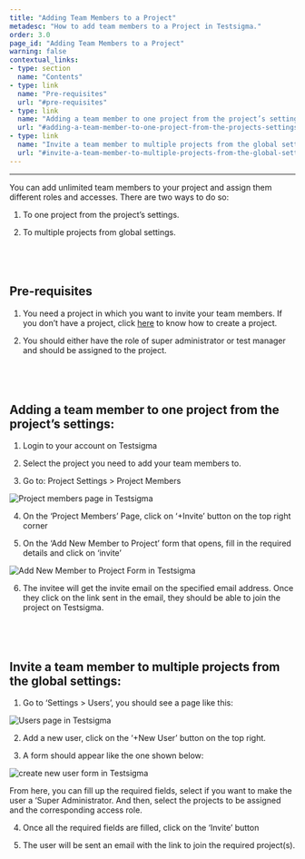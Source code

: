 ```yaml
---
title: "Adding Team Members to a Project"
metadesc: "How to add team members to a Project in Testsigma."
order: 3.0
page_id: "Adding Team Members to a Project"
warning: false
contextual_links:
- type: section
  name: "Contents"
- type: link
  name: "Pre-requisites"
  url: "#pre-requisites"
- type: link
  name: "Adding a team member to one project from the project’s settings"
  url: "#adding-a-team-member-to-one-project-from-the-projects-settings"
- type: link
  name: "Invite a team member to multiple projects from the global settings"
  url: "#invite-a-team-member-to-multiple-projects-from-the-global-settings"  
---
```


---

You can add unlimited team members to your project and assign them different roles and accesses. There are two ways to do so:

1. To one project from the project’s settings.

2. To multiple projects from global settings.

&emsp;
---

## **Pre-requisites**
1. You need a project in which you want to invite your team members. If you don’t have a project, click [here](https://testsigma.com/docs/projects/overview/) to know how to create a project.

2. You should either have the role of super administrator or test manager and should be assigned to the project. 

&emsp;
---

## **Adding a team member to one project from the project’s settings:**
1. Login to your account on Testsigma

2. Select the project you need to add your team members to.

3. Go to: Project Settings > Project Members

![Project members page in Testsigma](https://docs.testsigma.com/images/invite-team-members/project-members-testsigma.png)

4. On the ‘Project Members’ Page, click on ‘+Invite’ button on the top right corner

5. On the ‘Add New Member to Project’ form that opens, fill in the required details and click on ‘invite’

![Add New Member to Project Form in Testsigma](https://docs.testsigma.com/images/invite-team-members/add-new-member-to-project-form-testsigma.png)

6. The invitee will get the invite email on the specified email address. Once they click on the link sent in the email, they should be able to join the project on Testsigma.

&emsp;
---

## **Invite a team member to multiple projects from the global settings:**
1. Go to ‘Settings > Users’, you should see a page like this:

![Users page in Testsigma](https://docs.testsigma.com/images/invite-team-members/users-page-testsigma.png)

2. Add a new user, click on the ‘+New User’ button on the top right. 

3. A form should appear like the one shown below:

![create new user form in Testsigma](https://docs.testsigma.com/images/invite-team-members/create-new-user-form-testsigma.png)

From here, you can fill up the required fields, select if you want to make the user a ‘Super Administrator. And then, select the projects to be assigned and the corresponding access role. 

4. Once all the required fields are filled, click on the ‘Invite’ button

5. The user will be sent an email with the link to join the required project(s).



















